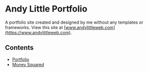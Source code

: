 # Andy Little Portfolio
A portfolio site created and designed by me without any templates or frameworks.
View this site at [www.andylittleweb.com](https://www.andylittleweb.com).

## Contents
* [Portfolio](/portfolio)
* [Money Squared](/calculator)
